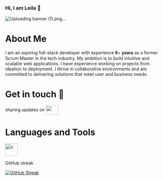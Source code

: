 ### Hi, I am Leila 👋 

![Uploading banner (1).png…]()

# About Me
I am an aspiring full-stack developer with experience 𝟗+ 𝐲𝐞𝐚𝐫𝐬 as a former Scrum Master in the tech industry. My ambition is to build intuitive and scalable web applications. I have experience working on projects from ideation to deployment. I thrive in collaborative environments and am committed to delivering solutions that meet user and business needs.

# Get in touch 👯
<p align="left">sharing updates on
<a href="[your link](https://www.linkedin.com/in/leila-fa/)" target="blank"><img align="center" src="https://cdn.jsdelivr.net/npm/simple-icons@3.0.1/icons/linkedin.svg" alt="" height="30" width="40" /></a>
</p>

# Languages and Tools
<p align="left"> <a href="https://www.cprogramming.com/" target="_blank"> <img src="https://devicons.github.io/devicon/devicon.git/icons/c/c-original.svg" alt="c" width="40" height="40"/> </a>  </p>

GitHub streak

[![GitHub Streak](http://github-readme-streak-stats.herokuapp.com?user=leilafaez&theme=catppuccin-frappe)](https://git.io/streak-stats)
  




<!--
**leilafaez/leilafaez** is a ✨ _special_ ✨ repository because its `README.md` (this file) appears on your GitHub profile.

Here are some ideas to get you started:

- 🔭 I’m currently working on ...
- 🌱 I’m currently learning ...
-  I’m looking to collaborate on ...
- 🤔 I’m looking for help with ...
- 💬 Ask me about ...
- 📫 How to reach me: ...
- 😄 Pronouns: ...
- ⚡ Fun fact: ...
-->
